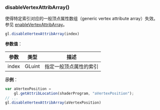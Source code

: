 ### disableVertexAttribArray()

使得特定索引对应的一般顶点属性数组（generic vertex attribute array）失效。参见 [enableVertexAttribArray](#enableVertexAttribArray)。

```js
gl.disableVertexAttribArray(index)
```

**参数值**：

|参数|类型|描述|
|-|-|-|
|index|GLuint|指定一般顶点属性的索引|

**示例**：

```js
var aVertexPosition =
    gl.getAttribLocation(shaderProgram, "aVertexPosition");
// ...
gl.disableVertexAttribArray(aVertexPosition)
```
